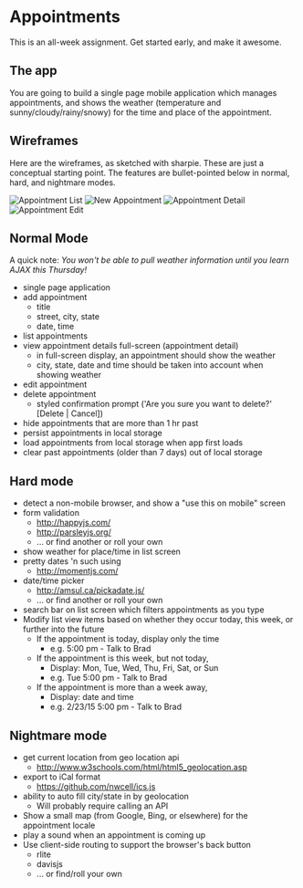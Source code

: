 # Appointments

This is an all-week assignment. Get started early, and make it awesome.

## The app

You are going to build a single page mobile application which manages
appointments, and shows the weather (temperature and sunny/cloudy/rainy/snowy)
for the time and place of the appointment.

## Wireframes

Here are the wireframes, as sketched with sharpie. These are just a conceptual
starting point. The features are bullet-pointed below in normal, hard, and
nightmare modes.

![Appointment List](https://github.com/tiy-durham-fe-2015/curriculum/raw/master/img/appointments/appointment-list.jpg)
![New Appointment](https://github.com/tiy-durham-fe-2015/curriculum/raw/master/img/appointments/appointment-new.jpg)
![Appointment Detail](https://github.com/tiy-durham-fe-2015/curriculum/raw/master/img/appointments/appointment-detail.jpg)
![Appointment Edit](https://github.com/tiy-durham-fe-2015/curriculum/raw/master/img/appointments/appointment-edit.jpg)

## Normal Mode

A quick note: *You won't be able to pull weather information until you learn
AJAX this Thursday!*

- single page application
- add appointment
  - title
  - street, city, state
  - date, time
- list appointments
- view appointment details full-screen (appointment detail)
  - in full-screen display, an appointment should show the weather
  - city, state, date and time should be taken into account when showing weather
- edit appointment
- delete appointment
  - styled confirmation prompt ('Are you sure you want to delete?' [Delete | Cancel])
- hide appointments that are more than 1 hr past
- persist appointments in local storage
- load appointments from local storage when app first loads
- clear past appointments (older than 7 days) out of local storage

## Hard mode

- detect a non-mobile browser, and show a "use this on mobile" screen
- form validation
  - http://happyjs.com/
  - http://parsleyjs.org/
  - ... or find another or roll your own
- show weather for place/time in list screen
- pretty dates 'n such using
  - http://momentjs.com/
- date/time picker
  - http://amsul.ca/pickadate.js/
  - ... or find another or roll your own
- search bar on list screen which filters appointments as you type
- Modify list view items based on whether they occur today, this week, or
further into the future
  - If the appointment is today, display only the time
    - e.g. 5:00 pm - Talk to Brad
  - If the appointment is this week, but not today,
    - Display: Mon, Tue, Wed, Thu, Fri, Sat, or Sun
    - e.g. Tue 5:00 pm - Talk to Brad
  - If the appointment is more than a week away,
    - Display: date and time
    - e.g. 2/23/15 5:00 pm - Talk to Brad

## Nightmare mode

- get current location from geo location api
  - http://www.w3schools.com/html/html5_geolocation.asp
- export to iCal format
  - https://github.com/nwcell/ics.js
- ability to auto fill city/state in by geolocation
  - Will probably require calling an API
- Show a small map (from Google, Bing, or elsewhere) for the appointment locale
- play a sound when an appointment is coming up
- Use client-side routing to support the browser's back button
  - rlite
  - davisjs
  - ... or find/roll your own
